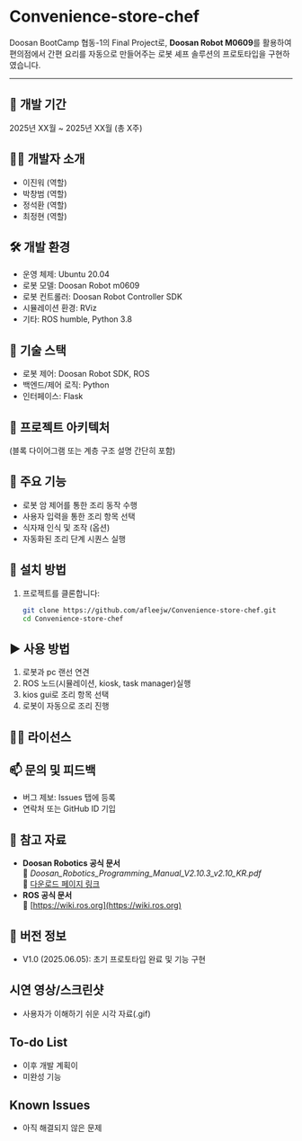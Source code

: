 # Convenience-store-chef

Doosan BootCamp 협동-1의 Final Project로, **Doosan Robot M0609**를 활용하여 편의점에서 간편 요리를 자동으로 만들어주는 로봇 셰프 솔루션의 프로토타입을 구현하였습니다.

---

## 📅 개발 기간
2025년 XX월 ~ 2025년 XX월 (총 X주)

## 👨‍💻 개발자 소개
- 이진워 (역할)
- 박창범 (역할)
- 정석환 (역할)
- 최정현 (역할)

## 🛠 개발 환경
- 운영 체제: Ubuntu 20.04
- 로봇 모델: Doosan Robot m0609
- 로봇 컨트롤러: Doosan Robot Controller SDK
- 시뮬레이션 환경: RViz
- 기타: ROS humble, Python 3.8

## 🔧 기술 스택
- 로봇 제어: Doosan Robot SDK, ROS
- 백엔드/제어 로직: Python
- 인터페이스: Flask

## 🧱 프로젝트 아키텍처
(블록 다이어그램 또는 계층 구조 설명 간단히 포함)

## 🚀 주요 기능
- 로봇 암 제어를 통한 조리 동작 수행
- 사용자 입력을 통한 조리 항목 선택
- 식자재 인식 및 조작 (옵션)
- 자동화된 조리 단계 시퀀스 실행

## 🧩 설치 방법
1. 프로젝트를 클론합니다:

    ```bash
    git clone https://github.com/afleejw/Convenience-store-chef.git
    cd Convenience-store-chef
    ```

## ▶️ 사용 방법
1. 로봇과 pc 랜선 연견
2. ROS 노드(시뮬레이션, kiosk, task manager)실행
4. kios gui로 조리 항목 선택
5. 로봇이 자동으로 조리 진행

## 🧑‍⚖️ 라이선스


## 📫 문의 및 피드백
- 버그 제보: Issues 탭에 등록
- 연락처 또는 GitHub ID 기입

## 📌 참고 자료
- **Doosan Robotics 공식 문서**  
  📄 *Doosan_Robotics_Programming_Manual_V2.10.3_v2.10_KR.pdf*  
  🔗 [다운로드 페이지 링크](https://robotlab.doosanrobotics.com/ko/board/Resources/Manual)
- **ROS 공식 문서**  
  🔗 [https://wiki.ros.org](https://wiki.ros.org)

## 🧾 버전 정보
- V1.0 (2025.06.05): 초기 프로토타입 완료 및 기능 구현

## 시연 영상/스크린샷
- 사용자가 이해하기 쉬운 시각 자료(.gif)

## To-do List
- 이후 개발 계획이
- 미완성 기능

## Known Issues
- 아직 해결되지 않은 문제

